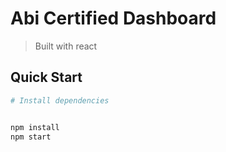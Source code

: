 # Abi Certified Dashboard

> Built with react

## Quick Start

```bash
# Install dependencies


npm install
npm start

```

